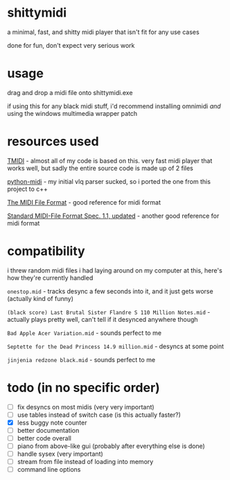 # shittymidi
a minimal, fast, and shitty midi player that isn't fit for any use cases

done for fun, don't expect very serious work

# usage
drag and drop a midi file onto shittymidi.exe

if using this for any black midi stuff, i'd recommend installing omnimidi *and* using the windows multimedia wrapper patch

# resources used
[TMIDI](http://www.grandgent.com/tom/projects/tmidi/) - almost all of my code is based on this. very fast midi player that works well, but sadly the entire source code is made up of 2 files

[python-midi](https://github.com/vishnubob/python-midi) - my initial vlq parser sucked, so i ported the one from this project to c++

[The MIDI File Format](https://www.csie.ntu.edu.tw/~r92092/ref/midi/) - good reference for midi format

[Standard MIDI-File Format Spec. 1.1, updated](http://www.music.mcgill.ca/~ich/classes/mumt306/StandardMIDIfileformat.html) - another good reference for midi format

# compatibility
i threw random midi files i had laying around on my computer at this, here's how they're currently handled

`onestop.mid` - tracks desync a few seconds into it, and it just gets worse (actually kind of funny)

`(black score) Last Brutal Sister Flandre S 110 Million Notes.mid` - actually plays pretty well, can't tell if it desynced anywhere though

`Bad Apple Acer Variation.mid` - sounds perfect to me

`Septette for the Dead Princess 14.9 million.mid` - desyncs at some point

`jinjenia redzone black.mid` - sounds perfect to me

# todo (in no specific order)
- [ ] fix desyncs on most midis (very very important)
- [ ] use tables instead of switch case (is this actually faster?)
- [x] less buggy note counter
- [ ] better documentation
- [ ] better code overall
- [ ] piano from above-like gui (probably after everything else is done)
- [ ] handle sysex (very important)
- [ ] stream from file instead of loading into memory
- [ ] command line options
